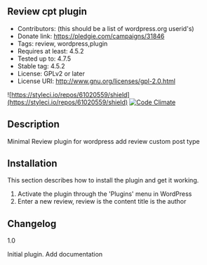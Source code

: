 ## Review cpt plugin ##
 - Contributors: (this should be a list of wordpress.org userid's)
 - Donate link: https://pledgie.com/campaigns/31846
 - Tags: review, wordpress,plugin
 - Requires at least: 4.5.2
 - Tested up to: 4.7.5
 - Stable tag: 4.5.2
 - License: GPLv2 or later
 - License URI: http://www.gnu.org/licenses/gpl-2.0.html

![https://styleci.io/repos/61020559/shield](https://styleci.io/repos/61020559/shield) [![Code Climate](https://codeclimate.com/github/yoanmarchal/simple-reviews/badges/gpa.svg)](https://codeclimate.com/github/yoanmarchal/simple-reviews)

Description
-----------

Minimal Review plugin for wordpress
add review custom post type

Installation
------------

This section describes how to install the plugin and get it working.

1. Activate the plugin through the 'Plugins' menu in WordPress
2. Enter a new review, review is the content title is the author


Changelog
---------

1.0

Initial plugin.
Add documentation
